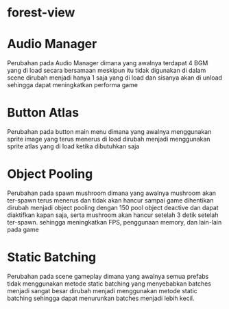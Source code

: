 # forest-view



# Audio Manager

Perubahan pada Audio Manager dimana yang awalnya terdapat 4 BGM yang di load secara bersamaan meskipun itu tidak digunakan di dalam scene dirubah menjadi hanya 1 saja yang di load dan sisanya akan di unload sehingga dapat meningkatkan performa game

# Button Atlas

Perubahan pada button main menu dimana yang awalnya menggunakan sprite image yang terus menerus di load dirubah menjadi menggunakan sprite atlas yang di load ketika dibutuhkan saja

# Object Pooling

Perubahan pada spawn mushroom dimana yang awalnya mushroom akan ter-spawn terus menerus dan tidak akan hancur sampai game dihentikan dirubah menjadi object pooling dengan 150 pool object deactive dan dapat diaktifkan kapan saja, serta mushroom akan hancur setelah 3 detik setelah ter-spawn. sehingga meningkatkan FPS, penggunaan memory, dan lain-lain pada game

# Static Batching

Perubahan pada scene gameplay dimana yang awalnya semua prefabs tidak menggunakan metode static batching yang menyebabkan batches menjadi sangat besar dirubah menjadi menggunakan metode static batching sehingga dapat menurunkan batches menjadi lebih kecil.
